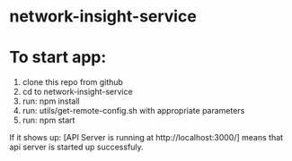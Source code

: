 # network-insight-service
# To start app:
1. clone this repo from github
2. cd to network-insight-service
3. run: npm install
4. run: utils/get-remote-config.sh with appropriate parameters
6. run: npm start

  If it shows up: [API Server is running at http://localhost:3000/] means that api server is started up successfuly.
